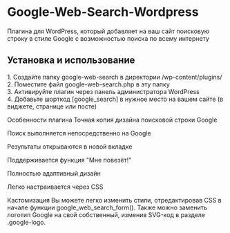 # Google-Web-Search-Wordpress
Плагина для WordPress, который добавляет на ваш сайт поисковую строку в стиле Google с возможностью поиска по всему интернету
<h2>Установка и использование</h2>
1. Создайте папку google-web-search в директории /wp-content/plugins/<br>
2. Поместите файл google-web-search.php в эту папку<br>
3. Активируйте плагин через панель администратора WordPress<br>
4. Добавьте шорткод [google_search] в нужное место на вашем сайте (в виджете, странице или посте)<br>

Особенности плагина
Точная копия дизайна поисковой строки Google

Поиск выполняется непосредственно на Google

Результаты открываются в новой вкладке

Поддерживается функция "Мне повезёт!"

Полностью адаптивный дизайн

Легко настраивается через CSS

Кастомизация
Вы можете легко изменить стили, отредактировав CSS в начале функции google_web_search_form(). Также можно заменить логотип Google на свой собственный, изменив SVG-код в разделе .google-logo.
